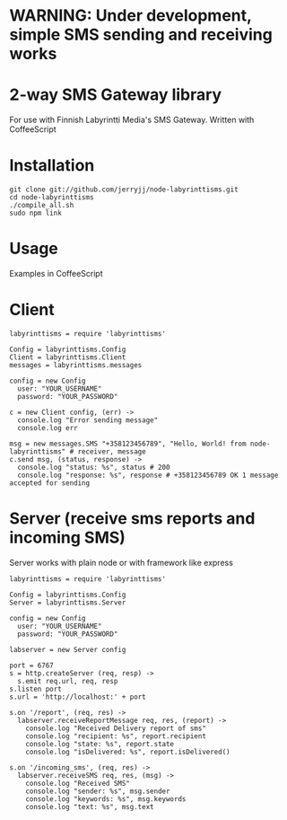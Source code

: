 WARNING: Under development, simple SMS sending and receiving works
==================================================================

2-way SMS Gateway library
=========================

For use with Finnish Labyrintti Media's SMS Gateway.
Written with CoffeeScript

Installation
============

    git clone git://github.com/jerryjj/node-labyrinttisms.git
    cd node-labyrinttisms
    ./compile_all.sh
    sudo npm link

Usage
=====

Examples in CoffeeScript

Client
======

    labyrinttisms = require 'labyrinttisms'

    Config = labyrinttisms.Config
    Client = labyrinttisms.Client
    messages = labyrinttisms.messages

    config = new Config
      user: "YOUR_USERNAME"
      password: "YOUR_PASSWORD"
 
    c = new Client config, (err) ->
      console.log "Error sending message"
      console.log err

    msg = new messages.SMS "+358123456789", "Hello, World! from node-labyrinttisms" # receiver, message
    c.send msg, (status, response) ->
      console.log "status: %s", status # 200
      console.log "response: %s", response # +358123456789 OK 1 message accepted for sending

Server (receive sms reports and incoming SMS)
=============================================

Server works with plain node or with framework like express


    labyrinttisms = require 'labyrinttisms'

    Config = labyrinttisms.Config
    Server = labyrinttisms.Server

    config = new Config
      user: "YOUR_USERNAME"
      password: "YOUR_PASSWORD"

    labserver = new Server config

    port = 6767
    s = http.createServer (req, resp) ->
      s.emit req.url, req, resp    
    s.listen port
    s.url = 'http://localhost:' + port

    s.on '/report', (req, res) ->
      labserver.receiveReportMessage req, res, (report) ->
        console.log "Received Delivery report of sms"
        console.log "recipient: %s", report.recipient
        console.log "state: %s", report.state    
        console.log "isDelivered: %s", report.isDelivered()
    
    s.on '/incoming_sms', (req, res) ->
      labserver.receiveSMS req, res, (msg) ->
        console.log "Received SMS"
        console.log "sender: %s", msg.sender
        console.log "keywords: %s", msg.keywords
        console.log "text: %s", msg.text
        